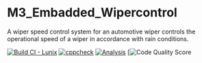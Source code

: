 # M3_Embadded_Wipercontrol
A wiper speed control system for an automotive wiper controls the operational speed of a wiper in accordance with rain conditions.

[![Build CI - Lunix](https://github.com/Sreenivas0706/M3_Embadded_Wipercontrol/actions/workflows/Build.yml/badge.svg)](https://github.com/Sreenivas0706/M3_Embadded_Wipercontrol/actions/workflows/Build.yml)
[![cppcheck](https://github.com/Sreenivas0706/M3_Embadded_Wipercontrol/actions/workflows/cppcheck.yml/badge.svg)](https://github.com/Sreenivas0706/M3_Embadded_Wipercontrol/actions/workflows/cppcheck.yml)
[![Analysis](https://github.com/Sreenivas0706/M3_Embadded_Wipercontrol/actions/workflows/Analysis.yml/badge.svg)](https://github.com/Sreenivas0706/M3_Embadded_Wipercontrol/actions/workflows/Analysis.yml)
[![Code Quality Score](https://api.codiga.io/project/33455/score/svg)
